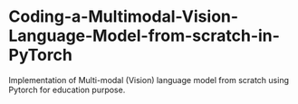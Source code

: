 # Coding-a-Multimodal-Vision-Language-Model-from-scratch-in-PyTorch
Implementation of Multi-modal (Vision) language model from scratch using Pytorch for education purpose.
